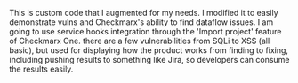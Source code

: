 This is custom code that I augmented for my needs.  I modified it to
easily demonstrate vulns and Checkmarx's ability to find dataflow issues.  I am going to use service hooks integration
through the 'Import project' feature of Checkmarx One.
there are a few vulnerabilities from SQLi to XSS (all basic), but used for displaying how the product works from finding to fixing, including pushing results to something like Jira, so developers can consume the results easily.


